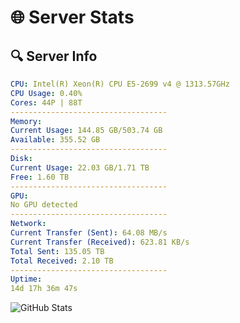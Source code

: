 # 🌐 Server Stats
## 🔍 Server Info
```yaml
CPU: Intel(R) Xeon(R) CPU E5-2699 v4 @ 1313.57GHz
CPU Usage: 0.40%
Cores: 44P | 88T
-----------------------------------
Memory:
Current Usage: 144.85 GB/503.74 GB
Available: 355.52 GB
-----------------------------------
Disk:
Current Usage: 22.03 GB/1.71 TB
Free: 1.60 TB
-----------------------------------
GPU:
No GPU detected
-----------------------------------
Network:
Current Transfer (Sent): 64.08 MB/s
Current Transfer (Received): 623.81 KB/s
Total Sent: 135.05 TB
Total Received: 2.10 TB
-----------------------------------
Uptime:
14d 17h 36m 47s
```
![GitHub Stats](https://img.shields.io/badge/Updated-2025-02-22_16:20:05-blue)